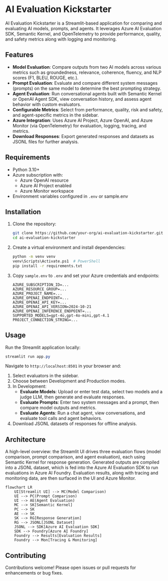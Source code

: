 # AI Evaluation Kickstarter

AI Evaluation Kickstarter is a Streamlit-based application for comparing and evaluating AI models, prompts, and agents. It leverages Azure AI Evaluation SDK, Semantic Kernel, and OpenTelemetry to provide performance, quality, and safety metrics along with logging and monitoring.

## Features

- **Model Evaluation**: Compare outputs from two AI models across various metrics such as groundedness, relevance, coherence, fluency, and NLP scores (F1, BLEU, ROUGE, etc.).
- **Prompt Evaluation**: Evaluate and compare different system messages (prompts) on the same model to determine the best prompting strategy.
- **Agent Evaluation**: Run conversational agents built with Semantic Kernel or OpenAI Agent SDK, view conversation history, and assess agent behavior with custom evaluators.
- **Configurable Metrics**: Select from performance, quality, risk and safety, and agent-specific metrics in the sidebar.
- **Azure Integration**: Uses Azure AI Project, Azure OpenAI, and Azure Monitor (via OpenTelemetry) for evaluation, logging, tracing, and metrics.
- **Download Responses**: Export generated responses and datasets as JSONL files for further analysis.

## Requirements

- Python 3.10+
- Azure subscription with:
  - Azure OpenAI resource
  - Azure AI Project enabled
  - Azure Monitor workspace
- Environment variables configured in `.env` or sample.env

## Installation

1. Clone the repository:

   ```bash
   git clone https://github.com/your-org/ai-evaluation-kickstarter.git
   cd ai-evaluation-kickstarter
   ```

2. Create a virtual environment and install dependencies:

   ```bash
   python -m venv venv
   venv\Scripts\Activate.ps1  # PowerShell
   pip install -r requirements.txt
   ```

3. Copy `sample.env` to `.env` and set your Azure credentials and endpoints:

   ```env
   AZURE_SUBSCRIPTION_ID=...
   AZURE_RESOURCE_GROUP=...
   AZURE_PROJECT_NAME=...
   AZURE_OPENAI_ENDPOINT=...
   AZURE_OPENAI_API_KEY=...
   AZURE_OPENAI_API_VERSION=2024-10-21
   AZURE_OPENAI_INFERENCE_ENDPOINT=...
   SUPPORTED_MODELS=gpt-4o,gpt-4o-mini,gpt-4.1
   PROJECT_CONNECTION_STRING=...
   ```

## Usage

Run the Streamlit application locally:

```powershell
streamlit run app.py
```

Navigate to `http://localhost:8501` in your browser and:

1. Select evaluators in the sidebar.
2. Choose between Development and Production modes.
3. In Development:
   - **Evaluate Models**: Upload or enter test data, select two models and a judge LLM, then generate and evaluate responses.
   - **Evaluate Prompts**: Enter two system messages and a prompt, then compare model outputs and metrics.
   - **Evaluate Agents**: Run a chat agent, view conversations, and evaluate tool calls and agent behaviors.
4. Download JSONL datasets of responses for offline analysis.

## Architecture

A high-level overview: the Streamlit UI drives three evaluation flows (model comparison, prompt comparison, and agent evaluation), each using Semantic Kernel for response generation. Generated outputs are compiled into a JSONL dataset, which is fed into the Azure AI Evaluation SDK to run evaluations in Azure AI Foundry. Evaluation results, along with tracing and monitoring data, are then surfaced in the UI and Azure Monitor.

```mermaid
flowchart LR
    UI[Streamlit UI] --> MC(Model Comparison)
    UI --> PC(Prompt Comparison)
    UI --> AE(Agent Evaluation)
    MC --> SK[Semantic Kernel]
    PC --> SK
    AE --> SK
    SK --> RG[Response Generation]
    RG --> JSONL[JSONL Dataset]
    JSONL --> SDK[Azure AI Evaluation SDK]
    SDK --> Foundry[Azure AI Foundry]
    Foundry --> Results[Evaluation Results]
    Foundry --> Mon[Tracing & Monitoring]
``` 

## Contributing

Contributions welcome! Please open issues or pull requests for enhancements or bug fixes.

